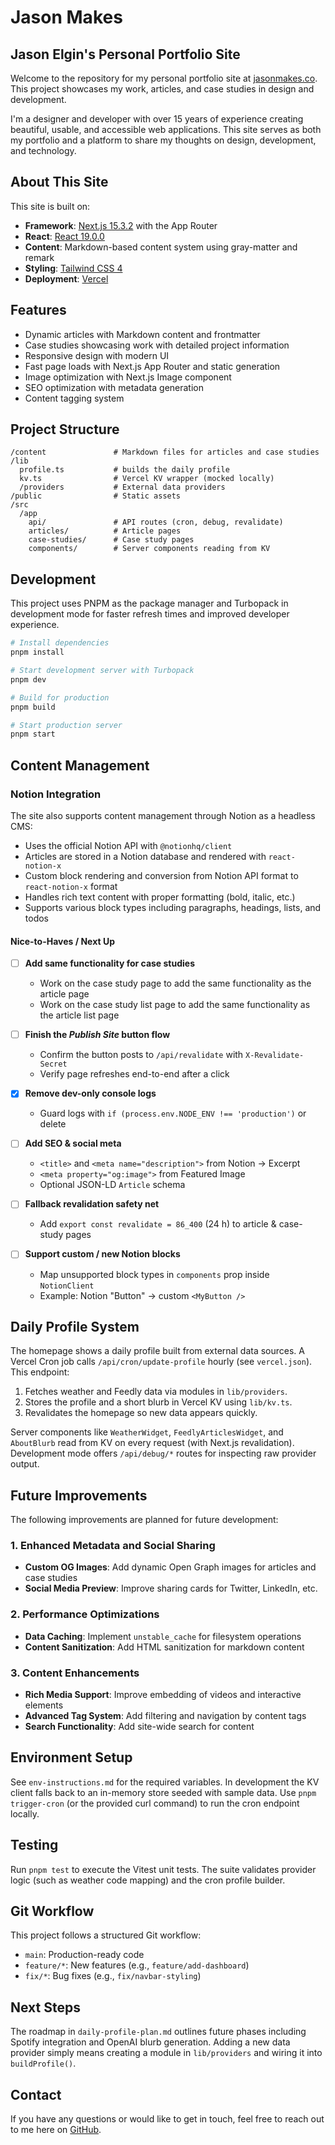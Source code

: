 # Jason Makes

## Jason Elgin's Personal Portfolio Site

Welcome to the repository for my personal portfolio site at [jasonmakes.co](https://jasonmakes.co). This project showcases my work, articles, and case studies in design and development.

I'm a designer and developer with over 15 years of experience creating beautiful, usable, and accessible web applications. This site serves as both my portfolio and a platform to share my thoughts on design, development, and technology.

## About This Site

This site is built on:

- **Framework**: [Next.js 15.3.2](https://nextjs.org) with the App Router
- **React**: [React 19.0.0](https://react.dev)
- **Content**: Markdown-based content system using gray-matter and remark
- **Styling**: [Tailwind CSS 4](https://tailwindcss.com)
- **Deployment**: [Vercel](https://vercel.com)

## Features

- Dynamic articles with Markdown content and frontmatter
- Case studies showcasing work with detailed project information
- Responsive design with modern UI
- Fast page loads with Next.js App Router and static generation
- Image optimization with Next.js Image component
- SEO optimization with metadata generation
- Content tagging system

## Project Structure

```
/content               # Markdown files for articles and case studies
/lib
  profile.ts           # builds the daily profile
  kv.ts                # Vercel KV wrapper (mocked locally)
  /providers           # External data providers
/public                # Static assets
/src
  /app
    api/               # API routes (cron, debug, revalidate)
    articles/          # Article pages
    case-studies/      # Case study pages
    components/        # Server components reading from KV
```

## Development

This project uses PNPM as the package manager and Turbopack in development mode for faster refresh times and improved developer experience.

```bash
# Install dependencies
pnpm install

# Start development server with Turbopack
pnpm dev

# Build for production
pnpm build

# Start production server
pnpm start
```

## Content Management

### Notion Integration

The site also supports content management through Notion as a headless CMS:

- Uses the official Notion API with `@notionhq/client`
- Articles are stored in a Notion database and rendered with `react-notion-x`
- Custom block rendering and conversion from Notion API format to `react-notion-x` format
- Handles rich text content with proper formatting (bold, italic, etc.)
- Supports various block types including paragraphs, headings, lists, and todos

#### Nice-to-Haves / Next Up

- [ ] **Add same functionality for case studies**  
  - Work on the case study page to add the same functionality as the article page
  - Work on the case study list page to add the same functionality as the article list page

- [ ] **Finish the _Publish Site_ button flow**  
  - Confirm the button posts to `/api/revalidate` with `X-Revalidate-Secret`  
  - Verify page refreshes end-to-end after a click

- [x] **Remove dev-only console logs**
  - Guard logs with `if (process.env.NODE_ENV !== 'production')` or delete

- [ ] **Add SEO & social meta**  
  - `<title>` and `<meta name="description">` from Notion → Excerpt  
  - `<meta property="og:image">` from Featured Image  
  - Optional JSON-LD `Article` schema

- [ ] **Fallback revalidation safety net**  
  - Add `export const revalidate = 86_400` (24 h) to article & case-study pages

- [ ] **Support custom / new Notion blocks**  
  - Map unsupported block types in `components` prop inside `NotionClient`  
  - Example: Notion "Button" → custom `<MyButton />`

## Daily Profile System

The homepage shows a daily profile built from external data sources. A Vercel Cron job calls `/api/cron/update-profile` hourly (see `vercel.json`). This endpoint:
1. Fetches weather and Feedly data via modules in `lib/providers`.
2. Stores the profile and a short blurb in Vercel KV using `lib/kv.ts`.
3. Revalidates the homepage so new data appears quickly.

Server components like `WeatherWidget`, `FeedlyArticlesWidget`, and `AboutBlurb` read from KV on every request (with Next.js revalidation). Development mode offers `/api/debug/*` routes for inspecting raw provider output.
## Future Improvements

The following improvements are planned for future development:

### 1. Enhanced Metadata and Social Sharing

- **Custom OG Images**: Add dynamic Open Graph images for articles and case studies
- **Social Media Preview**: Improve sharing cards for Twitter, LinkedIn, etc.

### 2. Performance Optimizations

- **Data Caching**: Implement `unstable_cache` for filesystem operations
- **Content Sanitization**: Add HTML sanitization for markdown content

### 3. Content Enhancements

- **Rich Media Support**: Improve embedding of videos and interactive elements
- **Advanced Tag System**: Add filtering and navigation by content tags
- **Search Functionality**: Add site-wide search for content

## Environment Setup

See `env-instructions.md` for the required variables. In development the KV client falls back to an in-memory store seeded with sample data. Use `pnpm trigger-cron` (or the provided curl command) to run the cron endpoint locally.
## Testing

Run `pnpm test` to execute the Vitest unit tests. The suite validates provider logic (such as weather code mapping) and the cron profile builder.
## Git Workflow

This project follows a structured Git workflow:

- `main`: Production-ready code
- `feature/*`: New features (e.g., `feature/add-dashboard`)
- `fix/*`: Bug fixes (e.g., `fix/navbar-styling`)

## Next Steps

The roadmap in `daily-profile-plan.md` outlines future phases including Spotify integration and OpenAI blurb generation. Adding a new data provider simply means creating a module in `lib/providers` and wiring it into `buildProfile()`.
## Contact

If you have any questions or would like to get in touch, feel free to reach out to me here on [GitHub](https://github.com/jrelgin).
